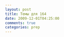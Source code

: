 ```yaml
---
layout: post
title: Темы для 164
date: 2009-12-01T04:25:00
comments: true
categories: prep
---
```


